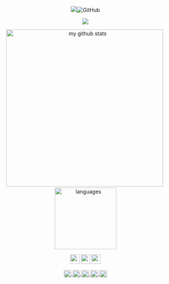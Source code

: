 <!-- visits and followers -->
<p align="center">
<img src="https://gpvc.arturio.dev/mlilloblanco"><img alt="GitHub" src="https://img.shields.io/badge/dynamic/json?logo=github&label=GitHub+Followers&labelColor=282c34&color=181717&query=%24.data.totalSubs&url=https%3A%2F%2Fapi.spencerwoo.com%2Fsubstats%2F%3Fsource%3Dgithub%26queryKey%3Dmlilloblanco&longCache=true">
</p>

<!-- spotify -->
<p align="center">
    <img src="https://spotify-github-profile.vercel.app/api/view?uid=mlilloblanco&cover_image=true"/>
</p>

<!-- status codes -->
 <p align="center">
 <img src="https://github-readme-stats.vercel.app/api?username=mlilloblanco&show_icons=true&theme=tokyonight" alt="my github stats" width="420"/>&nbsp;<img        src="https://github-readme-stats.vercel.app/api/top-langs/?username=mlilloblanco&layout=compact&theme=tokyonight" alt="languages" height="165">
 </p>
    
<!-- programming langs-->
<p align="center">
<img src="https://devicon.dev/devicon.git/icons/javascript/javascript-original.svg" width="25px" height="25px"/>
<img src="https://devicon.dev/devicon.git/icons/java/java-original.svg" width="25px" height="25px"/>
<img src="https://devicon.dev/devicon.git/icons/github/github-original.svg" width="25px" height="25px"/>
</p>


<!-- websites and link -->
<p align="center">
<a href="https://www.linkedin.com/in/manuel-lillo-blanco/" target="blank">
<img align="center" src="https://cdn.jsdelivr.net/npm/simple-icons@3.0.1/icons/linkedin.svg" alt="mlilloblanco" height="20" width="20" />
</a>
<a href="https://twitter.com/mlilloblanco" target="blank">
<img align="center" src="https://cdn.jsdelivr.net/npm/simple-icons@3.0.1/icons/twitter.svg" alt="mlilloblanco" height="20" width="20" />
</a>
<a href="https://github.com/mlilloblanco" target="blank">
<img align="center" src="https://cdn.jsdelivr.net/npm/simple-icons@3.0.1/icons/github.svg" alt="mlilloblanco" height="20" width="20" />
</a>
<a href="https://t.me/mlilloblanco" target="blank">
<img align="center" src="https://cdn.jsdelivr.net/npm/simple-icons@3.0.1/icons/telegram.svg" alt="mlilloblanco" height="20" width="20" />
</a>
<a href="https://open.spotify.com/user/mlilloblanco?si=1zfWym4GR9GJAesn1Jdvug" target="blank">
<img align="center" src="https://cdn.jsdelivr.net/npm/simple-icons@3.0.1/icons/spotify.svg" alt="mlilloblanco" height="20" width="20" />
</a>
</p>
